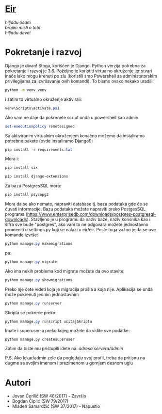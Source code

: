 # [Eir](https://en.wikipedia.org/wiki/Eir)

<em>
hiljadu osam <br>
brojim misli o tebi <br>
hiljadu devet
</em>

# Pokretanje i razvoj

Django je divan! Stoga, korišćen je Django. Python verzija potrebna za pokretanje
i razvoj je 3.6. Poželjno je koristiti virtualno okruženje jer stvari inače lako
mogu krenuti po zlu (koristili smo Powershell sa administatorskim privilegijama za izvršavanje ovih komandi). To bismo ovako nekako uradili:
```sh
python -m venv venv
```
i zatim to virtualno okruženje aktivirali:
```powershell
venv\Scripts\activate.ps1
```
Ako vam ne daje da pokrenete script onda u powershell kao admin:
```powershell
set-executionpolicy remotesigned
```
Sa aktiviranim virtualnim okruženjem konačno možemo da instaliramo potrebne pakete
(ovde instaliramo Django!):
```powershell
pip install -r requirements.txt
```
Mora i:
```powershell
pip install six
```
```powershell
pip install django-extensions
```
Za bazu PostgresSQL mora:
```powershell
pip install psycopg2
```
Mora da se ako nemate, napraviti database tj. baza podataka gde će se čuvati informacije. Bazu podataka možete napraviti preko PostgesSQL programa (https://www.enterprisedb.com/downloads/postgres-postgresql-downloads).
Stavljeno je u programu da naziv baze, naziv korisnika kao i šifra sve bude "postgres", ako vam to ne odgovara možete jednostavno promeniti u settings.py koji se nalazi u eir/eir. Posle toga važno je da se ove komande izvrše:
```powershell
python manage.py makemigrations
```
pa:
```powershell
python manage.py migrate
```
Ako ima nekih problema kod migrate možete da ovo stavite:
```powershell
python manage.py showmigrations
```
Preko nje ćete videti koja je migracija prošla a koja nije.
Aplikacija se onda može pokrenuti jednim jednostavnim
```powershell
python manage.py runserver
```
Skripta se pokreće preko:
```powershell
python manage.py runscript ucitajSkriptu
```
Imate i superuser-a preko kojeg možete da vidite sve podatke:
```
python manage.py createsuperuser
```
Zatim da biste mu pristupili idete na:
*adresa servera/admin*

P.S. Ako lekar/admin zele da pogledaju svoj profil, treba da pritisnu na dugme sa svojim imenom i prezimenom u gornjem desnom uglu

# Autori
- Jovan Ćorilić (SW 48/2017) - Završio
- Bogdan Čiplić (SW 79/2017)
- Mladen Samardžić (SW 37/2017) - Napustio
